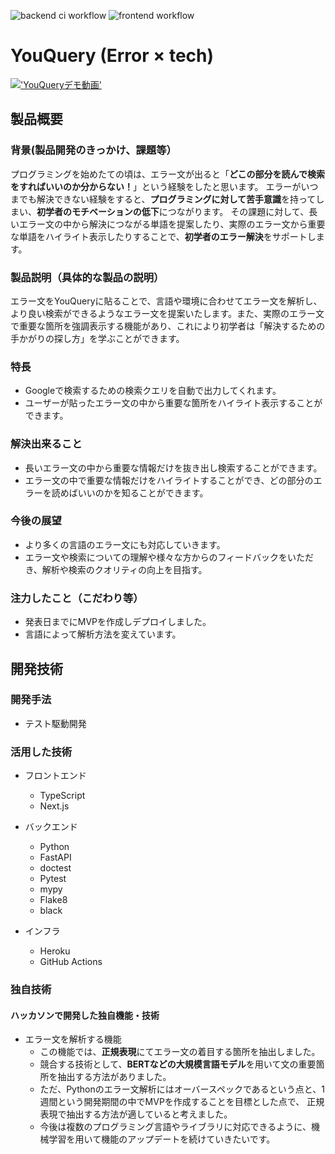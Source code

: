 ![backend ci workflow](https://github.com/jphacks/E_2202/actions/workflows/python-code-check.yml/badge.svg) 
![frontend workflow](https://github.com/jphacks/E_2202/actions/workflows/heroku-dev-frontend.yml/badge.svg) 

# YouQuery (Error × tech)
[!['YouQueryデモ動画'](https://user-images.githubusercontent.com/33239413/201500067-67884b89-7c86-4cba-8080-24b4a56e15e2.png)](https://youtu.be/YaftNA4aTt8)

## 製品概要
### 背景(製品開発のきっかけ、課題等）
プログラミングを始めたての頃は、エラー文が出ると「**どこの部分を読んで検索をすればいいのか分からない！**」という経験をしたと思います。
エラーがいつまでも解決できない経験をすると、**プログラミングに対して苦手意識**を持ってしまい、**初学者のモチベーションの低下**につながります。
その課題に対して、長いエラー文の中から解決につながる単語を提案したり、実際のエラー文から重要な単語をハイライト表示したりすることで、**初学者のエラー解決**をサポートします。

### 製品説明（具体的な製品の説明）
エラー文をYouQueryに貼ることで、言語や環境に合わせてエラー文を解析し、より良い検索ができるようなエラー文を提案いたします。また、実際のエラー文で重要な箇所を強調表示する機能があり、これにより初学者は「解決するための手かがりの探し方」を学ぶことができます。

### 特長
* Googleで検索するための検索クエリを自動で出力してくれます。
* ユーザーが貼ったエラー文の中から重要な箇所をハイライト表示することができます。

### 解決出来ること
* 長いエラー文の中から重要な情報だけを抜き出し検索することができます。
* エラー文の中で重要な情報だけをハイライトすることができ、どの部分のエラーを読めばいいのかを知ることができます。

### 今後の展望
* より多くの言語のエラー文にも対応していきます。
* エラー文や検索についての理解や様々な方からのフィードバックをいただき、解析や検索のクオリティの向上を目指す。

### 注力したこと（こだわり等）
* 発表日までにMVPを作成しデプロイしました。
* 言語によって解析方法を変えています。

## 開発技術

### 開発手法
- テスト駆動開発

### 活用した技術
- フロントエンド
  - TypeScript
  - Next.js
 
- バックエンド
  - Python
  - FastAPI
  - doctest
  - Pytest
  - mypy
  - Flake8
  - black
  
- インフラ
  - Heroku
  - GitHub Actions

### 独自技術
#### ハッカソンで開発した独自機能・技術
- エラー文を解析する機能
  - この機能では、**正規表現**にてエラー文の着目する箇所を抽出しました。
  - 競合する技術として、**BERTなどの大規模言語モデル**を用いて文の重要箇所を抽出する方法がありました。
  - ただ、Pythonのエラー文解析にはオーバースペックであるという点と、1週間という開発期間の中でMVPを作成することを目標とした点で、
  正規表現で抽出する方法が適していると考えました。
  - 今後は複数のプログラミング言語やライブラリに対応できるように、機械学習を用いて機能のアップデートを続けていきたいです。


